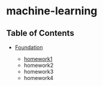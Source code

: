 # machine-learning  
## Table of Contents
  + [Foundation](foundations)
  
    * [homework1](foundations/homework1.md)
    * homework2
    * homework3
    * homework4

